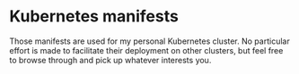 # Kubernetes manifests

Those manifests are used for my personal Kubernetes cluster. No particular effort is made to facilitate their deployment on other clusters, but feel free to browse through and pick up whatever interests you.
